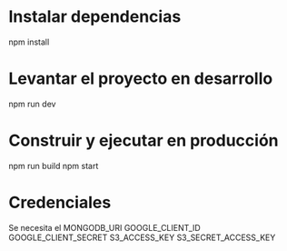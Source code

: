 # Instalar dependencias
npm install

# Levantar el proyecto en desarrollo
npm run dev

# Construir y ejecutar en producción
npm run build
npm start

# Credenciales
Se necesita el MONGODB_URI GOOGLE_CLIENT_ID GOOGLE_CLIENT_SECRET S3_ACCESS_KEY S3_SECRET_ACCESS_KEY